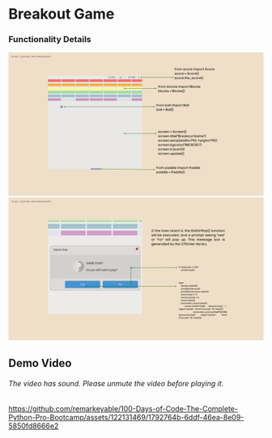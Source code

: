 <h1> Breakout Game </h1>
<h3> Functionality Details </h3>
<img src ="images/1.png">
<img src ="images/2.png">
<h2> Demo Video </h2>
<h6> The video has sound. Please unmute the video before playing it.</h6>




https://github.com/remarkeyable/100-Days-of-Code-The-Complete-Python-Pro-Bootcamp/assets/122131469/1792764b-6ddf-46ea-8e09-5850fd8666e2

